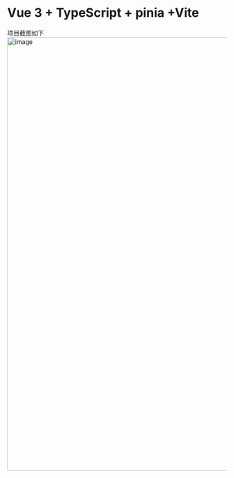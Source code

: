 # Vue 3 + TypeScript + pinia +Vite
项目截图如下
<img width="1920" height="994" alt="image" src="https://github.com/user-attachments/assets/9972b86b-5eae-412c-8de9-b3d4284ac4f5" />

